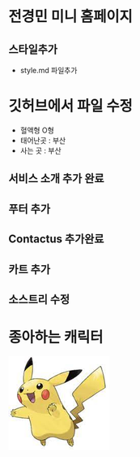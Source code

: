 # 전경민 미니 홈페이지

## 스타일추가
- style.md 파일추가

# 깃허브에서 파일 수정
- 혈액형 O형
- 태어난곳 : 부산
- 사는 곳 : 부산

## 서비스 소개 추가 완료

## 푸터 추가

## Contactus 추가완료
## 카트 추가
## 소스트리 수정
# 종아하는 캐릭터
![피카츄](https://github.com/wjsrudals411/MiniHomepage/blob/main/pika.jpg?raw=true)
